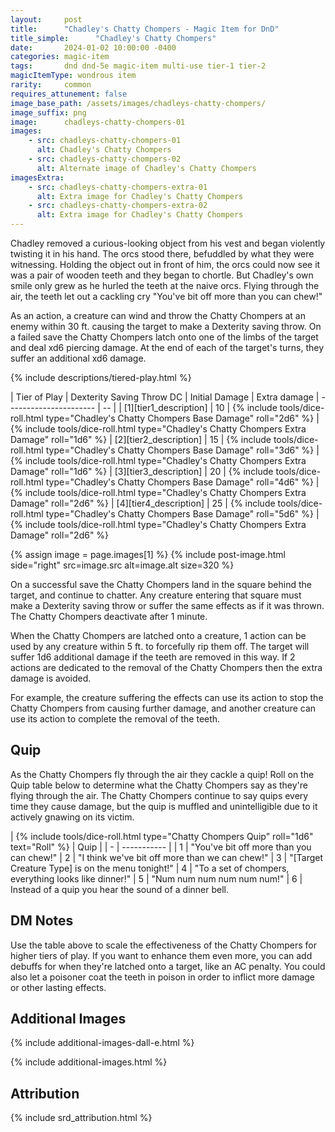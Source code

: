 ```yaml
---
layout:     post
title:      "Chadley's Chatty Chompers - Magic Item for DnD"
title_simple:      "Chadley's Chatty Chompers"
date:       2024-01-02 10:00:00 -0400
categories: magic-item
tags:       dnd dnd-5e magic-item multi-use tier-1 tier-2
magicItemType: wondrous item
rarity:     common
requires_attunement: false
image_base_path: /assets/images/chadleys-chatty-chompers/
image_suffix: png
image:      chadleys-chatty-chompers-01
images:
    - src: chadleys-chatty-chompers-01
      alt: Chadley's Chatty Chompers
    - src: chadleys-chatty-chompers-02
      alt: Alternate image of Chadley's Chatty Chompers
imagesExtra:
    - src: chadleys-chatty-chompers-extra-01
      alt: Extra image for Chadley's Chatty Chompers
    - src: chadleys-chatty-chompers-extra-02
      alt: Extra image for Chadley's Chatty Chompers
---
```


<p class="read-aloud">
    Chadley removed a curious-looking object from his vest and began violently twisting it in his hand. The orcs stood there, befuddled by what they were witnessing. Holding the object out in front of him, the orcs could now see it was a pair of wooden teeth and they began to chortle. But Chadley's own smile only grew as he hurled the teeth at the naive orcs. Flying through the air, the teeth let out a cackling cry "You've bit off more than you can chew!"
</p>

<!--more-->

As an action, a creature can wind and throw the Chatty Chompers at an enemy within 30 ft. causing the target to make a Dexterity saving throw. On a failed save the Chatty Chompers latch onto one of the limbs of the target and deal xd6 piercing damage. At the end of each of the target's turns, they suffer an additional xd6 damage.

{% include descriptions/tiered-play.html %}

| Tier of Play | Dexterity Saving Throw DC | Initial Damage | Extra damage
| ---------------------- | -- |
| [1][tier1_description] | 10 | {% include tools/dice-roll.html type="Chadley's Chatty Chompers Base Damage" roll="2d6" %} | {% include tools/dice-roll.html type="Chadley's Chatty Chompers Extra Damage" roll="1d6" %}
| [2][tier2_description] | 15 | {% include tools/dice-roll.html type="Chadley's Chatty Chompers Base Damage" roll="3d6" %} | {% include tools/dice-roll.html type="Chadley's Chatty Chompers Extra Damage" roll="1d6" %}
| [3][tier3_description] | 20 | {% include tools/dice-roll.html type="Chadley's Chatty Chompers Base Damage" roll="4d6" %} | {% include tools/dice-roll.html type="Chadley's Chatty Chompers Extra Damage" roll="2d6" %}
| [4][tier4_description] | 25 | {% include tools/dice-roll.html type="Chadley's Chatty Chompers Base Damage" roll="5d6" %} | {% include tools/dice-roll.html type="Chadley's Chatty Chompers Extra Damage" roll="2d6" %}


{% assign image = page.images[1] %}
{% include post-image.html side="right" src=image.src alt=image.alt size=320 %}

On a successful save the Chatty Chompers land in the square behind the target, and continue to chatter. Any creature entering that square must make a Dexterity saving throw or suffer the same effects as if it was thrown. The Chatty Chompers deactivate after 1 minute.

When the Chatty Chompers are latched onto a creature, 1 action can be used by any creature within 5 ft. to forcefully rip them off. The target will suffer 1d6 additional damage if the teeth are removed in this way. If 2 actions are dedicated to the removal of the Chatty Chompers then the extra damage is avoided.

For example, the creature suffering the effects can use its action to stop the Chatty Chompers from causing further damage, and another creature can use its action to complete the removal of the teeth.


## Quip

As the Chatty Chompers fly through the air they cackle a quip! Roll on the Quip table below to determine what the Chatty Chompers say as they're flying through the air. The Chatty Chompers continue to say quips every time they cause damage, but the quip is muffled and unintelligible due to it actively gnawing on its victim.

<div markdown="block" class="roll-table js-autoroll js-roll-table">
| {% include tools/dice-roll.html type="Chatty Chompers Quip" roll="1d6" text="Roll" %} | Quip |
| - | ----------- |
| 1 | "You've bit off more than you can chew!"
| 2 | "I think we've bit off more than we can chew!"
| 3 | "[Target Creature Type] is on the menu tonight!"
| 4 | "To a set of chompers, everything looks like dinner!"
| 5 | "Num num num num num num!"
| 6 | Instead of a quip you hear the sound of a dinner bell.

</div>

## DM Notes

Use the table above to scale the effectiveness of the Chatty Chompers for higher tiers of play. If you want to enhance them even more, you can add debuffs for when they're latched onto a target, like an AC penalty. You could also let a poisoner coat the teeth in poison in order to inflict more damage or other lasting effects.


## Additional Images

{% include additional-images-dall-e.html %}

{% include additional-images.html %}


## Attribution

{% include srd_attribution.html %}
